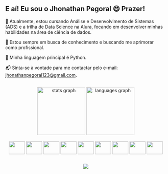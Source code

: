 ## E aí! Eu sou o Jhonathan Pegoral 😄 Prazer!
🚀 Atualmente, estou cursando Análise e Desenvolvimento de Sistemas (ADS) e a trilha de Data Science na Alura, focando em desenvolver minhas habilidades na área de ciência de dados.

🤝 Estou sempre em busca de conhecimento e buscando me aprimorar como profissional.

🐍 Minha linguagem principal é Python.

📬 Sinta-se à vontade para me contactar pelo e-mail: jhonathanpegoral123@gmail.com.
##
<div align="center">
  <img src="https://github-readme-stats.vercel.app/api?username=Pegoral123&hide_title=false&hide_rank=false&show_icons=true&include_all_commits=true&count_private=true&disable_animations=false&theme=dracula&locale=pt-br&hide_border=true&order=1" height="150" alt="stats graph"  />
  <img src="https://github-readme-stats.vercel.app/api/top-langs?username=Pegoral123&locale=pt-br&hide_title=false&layout=compact&card_width=320&langs_count=5&theme=dracula&hide_border=true&order=2" height="150" alt="languages graph"  />
</div>

<div style="display: inline_block" align="center"><br>
  <img align="center" height="40" width="50" src="https://cdn.jsdelivr.net/gh/devicons/devicon/icons/html5/html5-original-wordmark.svg" />
  <img align="center" height="40" width="50" src="https://cdn.jsdelivr.net/gh/devicons/devicon/icons/css3/css3-original-wordmark.svg" />
  <img align="center" height="40" width="50" src="https://cdn.jsdelivr.net/gh/devicons/devicon/icons/bootstrap/bootstrap-original.svg" />
  <img align="center" height="40" width="50" src="https://cdn.jsdelivr.net/gh/devicons/devicon/icons/javascript/javascript-original.svg" />
  <img align="center" height="40" width="50"  src="https://cdn.jsdelivr.net/gh/devicons/devicon/icons/git/git-plain.svg" />
  <img align="center" height="40" width="50" src="https://cdn.jsdelivr.net/gh/devicons/devicon/icons/nodejs/nodejs-original-wordmark.svg"/>
  <img align="center" height="40" width="50" src="https://cdn.jsdelivr.net/gh/devicons/devicon/icons/vuejs/vuejs-original-wordmark.svg"/>
  <!--ícones -->
  <img align="center" height="40" width="50" src="https://cdn.jsdelivr.net/gh/devicons/devicon/icons/python/python-original-wordmark.svg" />
  <img align="center" height="40" width="50" src="https://cdn.jsdelivr.net/gh/devicons/devicon/icons/vscode/vscode-original-wordmark.svg" />
</div>

##

<div align="center">
  <img src="https://media.giphy.com/media/gLZ0i94Esx4oTOfG70/giphy.gif" />
</div>

 
  


 
